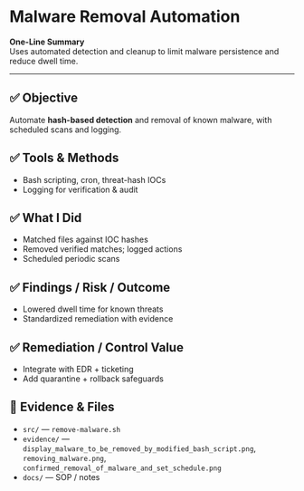 # Malware Removal Automation

**One-Line Summary**  
Uses automated detection and cleanup to limit malware persistence and reduce dwell time.

---

## ✅ Objective
Automate **hash-based detection** and removal of known malware, with scheduled scans and logging.

## ✅ Tools & Methods
- Bash scripting, cron, threat-hash IOCs
- Logging for verification & audit

## ✅ What I Did
- Matched files against IOC hashes
- Removed verified matches; logged actions
- Scheduled periodic scans

## ✅ Findings / Risk / Outcome
- Lowered dwell time for known threats
- Standardized remediation with evidence

## ✅ Remediation / Control Value
- Integrate with EDR + ticketing
- Add quarantine + rollback safeguards

## 📁 Evidence & Files
- `src/` — `remove-malware.sh`
- `evidence/` — `display_malware_to_be_removed_by_modified_bash_script.png`, `removing_malware.png`, `confirmed_removal_of_malware_and_set_schedule.png`
- `docs/` — SOP / notes
